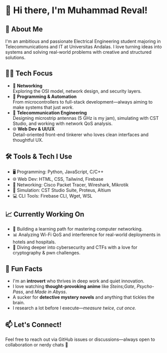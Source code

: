 # 👋 Hi there, I'm Muhammad Reval!

## 🚀 About Me
I'm an ambitious and passionate Electrical Engineering student majoring in Telecommunications and IT at Universitas Andalas. I love turning ideas into systems and solving real-world problems with creative and structured solutions.

## 👨‍💻 Tech Focus
- 🔌 **Networking**  
  Exploring the OSI model, network design, and security layers.
- 🧠 **Programming & Automation**  
  From microcontrollers to full-stack development—always aiming to make systems that just *work*.
- 📡 **Telecommunication Engineering**  
  Designing microstrip antennas (5 GHz is my jam), simulating with CST Studio, and working with network QoS analysis.
- 🌐 **Web Dev & UI/UX**  
  Detail-oriented front-end tinkerer who loves clean interfaces and thoughtful UX.

## 🛠 Tools & Tech I Use
- 🖥 Programming: Python, JavaScript, C/C++
- 🌐 Web Dev: HTML, CSS, Tailwind, Firebase
- 📶 Networking: Cisco Packet Tracer, Wireshark, Mikrotik
- 📡 Simulation: CST Studio Suite, Proteus, Altium
- 💻 CLI Tools: Firebase CLI, Wget, WSL

## 📈 Currently Working On
- 🚧 Building a learning path for mastering computer networking.
- 📊 Analyzing Wi-Fi QoS and interference for real-world deployments in hotels and hospitals.
- 🧠 Diving deeper into cybersecurity and CTFs with a love for cryptography & pwn challenges.

## 🧩 Fun Facts
- I'm an **introvert** who thrives in deep work and quiet innovation.
- I love watching **thought-provoking anime** like *Steins;Gate*, *Psycho-Pass*, and *Made in Abyss*.
- A sucker for **detective mystery novels** and anything that tickles the brain.
- I research a lot before I execute—*measure twice, cut once.*

## 📫 Let's Connect!
Feel free to reach out via GitHub issues or discussions—always open to collaboration or nerdy chats 🤝  
